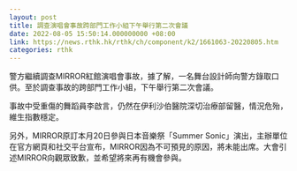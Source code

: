 ```yaml
---
layout: post
title: 調查演唱會事故跨部門工作小組下午舉行第二次會議
date: 2022-08-05 15:50:14.000000000 +08:00
link: https://news.rthk.hk/rthk/ch/component/k2/1661063-20220805.htm
categories: rthk
---
```


警方繼續調查MIRROR紅館演唱會事故，據了解，一名舞台設計師向警方錄取口供。至於調查事故的跨部門工作小組，下午舉行第二次會議。

事故中受重傷的舞蹈員李啟言，仍然在伊利沙伯醫院深切治療部留醫，情況危殆，維生指數穩定。

另外，MIRROR原訂本月20日參與日本音樂祭「Summer Sonic」演出，主辦單位在官方網頁和社交平台宣布，MIRROR因為不可預見的原因，將未能出席。大會引述MIRROR向觀眾致歉，並希望將來再有機會參與。
